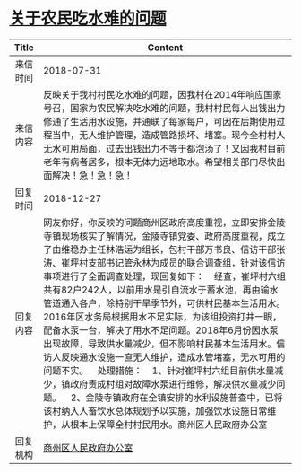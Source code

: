 # <a href="http://www.shangluo.gov.cn/zmhd/ldxxxx.jsp?urltype=leadermail.LeaderMailContentUrl&wbtreeid=1112&leadermailid=4847">关于农民吃水难的问题</a>
|Title|Content|
|:---:|---|
|来信时间|2018-07-31|
|来信内容|反映关于我村村民吃水难的问题，因我村在2014年响应国家号召，国家为农民解决吃水难的问题，我村村民每人出钱出力修通了生活用水设施，并通联了每家每户，可因在后期使用过程当中，无人维护管理，造成管路损坏、堵塞。现今全村村人无水可用局面，过去出钱出力不等于都泡汤了！又因我村目前老年有病者居多，根本无体力远地取水。希望相关部门尽快出面解决！急！急！急！|
|回复时间|2018-12-27|
|回复内容|网友你好，你反映的问题商州区政府高度重视，立即安排金陵寺镇现场核实了解情况，金陵寺镇党委、政府高度重视，成立了由维稳办主任林浩运为组长，包村干部万书良、信访干部张涛、崔坪村支部书记管永林为成员的联合调查组，针对该信访事项进行了全面调查处理，现回复如下：    经查，崔坪村六组共有82户242人，以前用水是引自流水于蓄水池，再由输水管道通入各户，除特别干旱季节外，可供村民基本生活用水。2016年区水务局根据用水不足实际，为该组投资打井一眼，配备水泵一台，解决了用水不足问题。2018年6月份因水泵出现故障，导致供水量减少，但不影响村民基本生活用水。信访人反映通水设施一直无人维护，造成水管堵塞，无水可用的问题不实。    处理措施：    1、针对崔坪村六组目前供水量减少，镇政府责成村组对故障水泵进行维修，解决供水量减少问题。    2、金陵寺镇政府在全镇安排的水利设施普查中，已将该村纳入人畜饮水总体规划予以实施，加强饮水设施日常维护，从根本上保障全村村民用水。商州区人民政府办公室|
|回复机构|<a href="../../categories/agencies/商州区人民政府办公室.md">商州区人民政府办公室</a>|